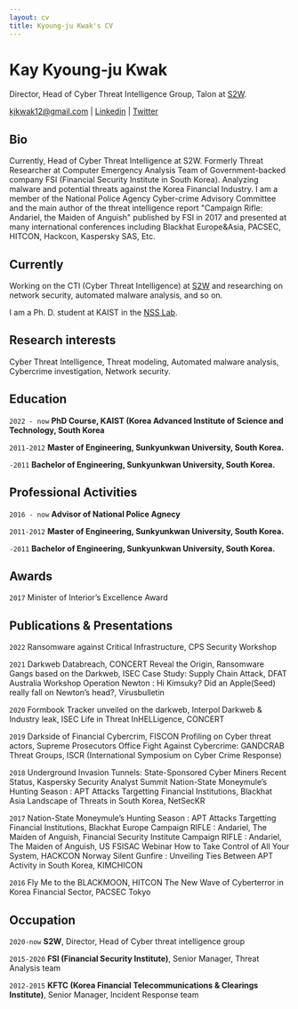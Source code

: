 ```yaml
---
layout: cv
title: Kyoung-ju Kwak's CV
---
```

# Kay Kyoung-ju Kwak

Director, Head of Cyber Threat Intelligence Group, Talon at [S2W](https://s2w.inc/).

<div id="webaddress">
<a href="kjkwak12@gmail.com">kjkwak12@gmail.com</a>
| <a href="https://www.linkedin.com/in/kay-kyoung-ju-kwak-73191664/">Linkedin</a>
| <a href="https://twitter.com/kjkwak12">Twitter</a>
</div>

## Bio
Currently, Head of Cyber Threat Intelligence at S2W. Formerly Threat Researcher at Computer Emergency Analysis Team of Government-backed company FSI (Financial Security Institute in South Korea). Analyzing malware and potential threats against the Korea Financial Industry. I am a member of the National Police Agency Cyber-crime Advisory Committee and the main author of the threat intelligence report "Campaign Rifle: Andariel, the Maiden of Anguish" published by FSI in 2017 and presented at many international conferences including Blackhat Europe&Asia, PACSEC, HITCON, Hackcon, Kaspersky SAS, Etc.

## Currently

Working on the CTI (Cyber Threat Intelligence) at [S2W](https://s2w.inc/) and researching on network security, automated malware analysis, and so on. 

I am a Ph. D. student at KAIST in the [NSS Lab](https://nss.kaist.ac.kr/).


## Research interests

Cyber Threat Intelligence, Threat modeling, Automated malware analysis, Cybercrime investigation, Network security.

## Education

`2022 - now`
__PhD Course, KAIST (Korea Advanced Institute of Science and Technology, South Korea__

`2011-2012`
__Master of Engineering, Sunkyunkwan University, South Korea.__

`-2011`
__Bachelor of Engineering, Sunkyunkwan University, South Korea.__

## Professional Activities

`2016 - now`
__Advisor of National Police Agnecy__

`2011-2012`
__Master of Engineering, Sunkyunkwan University, South Korea.__

`-2011`
__Bachelor of Engineering, Sunkyunkwan University, South Korea.__

## Awards

`2017`
Minister of Interior’s Excellence Award


## Publications & Presentations

<!-- A list is also available [online](http://scholar.google.co.uk/citations?user=LTOTl0YAAAAJ) -->

`2022`
Ransomware against Critical Infrastructure, CPS Security Workshop

`2021`
Darkweb Databreach, CONCERT
Reveal the Origin, Ransomware Gangs based on the Darkweb, ISEC
Case Study: Supply Chain Attack, DFAT Australia Workshop
Operation Newton : Hi Kimsuky? Did an Apple(Seed) really fall on Newton’s head?, Virusbulletin

`2020`
Formbook Tracker unveiled on the darkweb, Interpol
Darkweb & Industry leak, ISEC
Life in Threat InHELLigence, CONCERT

`2019`
Darkside of Financial Cybercrim, FISCON
Profiling on Cyber threat actors, Supreme Prosecutors Office
Fight Against Cybercrime: GANDCRAB Threat Groups, ISCR (International Symposium on Cyber Crime Response)

`2018`
Underground Invasion Tunnels: State-Sponsored Cyber Miners Recent Status, Kaspersky Security Analyst Summit
Nation-State Moneymule’s Hunting Season : APT Attacks Targetting Financial Institutions, Blackhat Asia
Landscape of Threats in South Korea, NetSecKR

`2017`
Nation-State Moneymule’s Hunting Season : APT Attacks Targetting Financial Institutions, Blackhat Europe
Campaign RIFLE : Andariel, The Maiden of Anguish, Financial Security Institute
Campaign RIFLE : Andariel, The Maiden of Anguish, US FSISAC Webinar
How to Take Control of All Your System, HACKCON Norway
Silent Gunfire : Unveiling Ties Between APT Activity in South Korea, KIMCHICON

`2016`
Fly Me to the BLACKMOON, HITCON
The New Wave of Cyberterror in Korea Financial Sector, PACSEC Tokyo

## Occupation
`2020-now`
__S2W__, Director, Head of Cyber threat intelligence group

`2015-2020`
__FSI (Financial Security Institute)__, Senior Manager, Threat Analysis team

`2012-2015`
__KFTC (Korea Financial Telecommunications & Clearings Institute)__, Senior Manager, Incident Response team



<!-- ### Footer

Last updated: June 2022 -->


